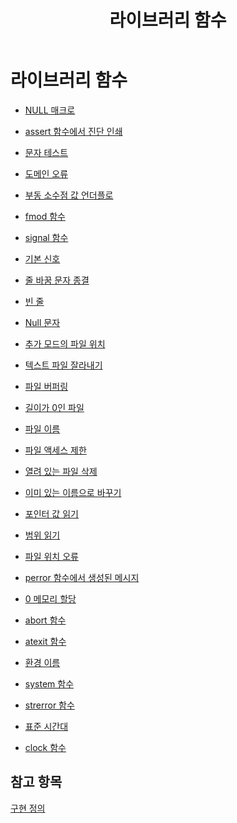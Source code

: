 ﻿---
title: 라이브러리 함수
ms.date: 11/04/2016
ms.assetid: 90c096ab-31df-479e-91d8-289900dc0bff
ms.openlocfilehash: 5ac2f67eb69cadfdc5b45022ad2fdf82a8612bf2
ms.sourcegitcommit: 6052185696adca270bc9bdbec45a626dd89cdcdd
ms.translationtype: HT
ms.contentlocale: ko-KR
ms.lasthandoff: 10/31/2018
ms.locfileid: "50664284"
---
# <a name="library-functions"></a>라이브러리 함수

- [NULL 매크로](../c-language/null-macro.md)

- [assert 함수에서 진단 인쇄](../c-language/diagnostic-printed-by-the-assert-function.md)

- [문자 테스트](../c-language/character-testing.md)

- [도메인 오류](../c-language/domain-errors.md)

- [부동 소수점 값 언더플로](../c-language/underflow-of-floating-point-values.md)

- [fmod 함수](../c-language/fmod-function.md)

- [signal 함수](../c-language/signal-function-c.md)

- [기본 신호](../c-language/default-signals.md)

- [줄 바꿈 문자 종결](../c-language/terminating-newline-characters.md)

- [빈 줄](../c-language/blank-lines.md)

- [Null 문자](../c-language/null-characters.md)

- [추가 모드의 파일 위치](../c-language/file-position-in-append-mode.md)

- [텍스트 파일 잘라내기](../c-language/truncation-of-text-files.md)

- [파일 버퍼링](../c-language/file-buffering.md)

- [길이가 0인 파일](../c-language/zero-length-files.md)

- [파일 이름](../c-language/filenames.md)

- [파일 액세스 제한](../c-language/file-access-limits.md)

- [열려 있는 파일 삭제](../c-language/deleting-open-files.md)

- [이미 있는 이름으로 바꾸기](../c-language/renaming-with-a-name-that-exists.md)

- [포인터 값 읽기](../c-language/reading-pointer-values.md)

- [범위 읽기](../c-language/reading-ranges.md)

- [파일 위치 오류](../c-language/file-position-errors.md)

- [perror 함수에서 생성된 메시지](../c-language/messages-generated-by-the-perror-function.md)

- [0 메모리 할당](../c-language/allocating-zero-memory.md)

- [abort 함수](../c-language/abort-function-c.md)

- [atexit 함수](../c-language/atexit-function-c.md)

- [환경 이름](../c-language/environment-names.md)

- [system 함수](../c-language/system-function.md)

- [strerror 함수](../c-language/strerror-function.md)

- [표준 시간대](../c-language/time-zone.md)

- [clock 함수](../c-language/clock-function-c.md)

## <a name="see-also"></a>참고 항목

[구현 정의 ](../c-language/implementation-defined-behavior.md)
